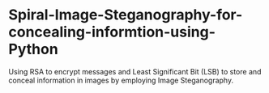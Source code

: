 # Spiral-Image-Steganography-for-concealing-informtion-using-Python

Using RSA to encrypt messages and Least Significant Bit (LSB) to store and conceal information in images by employing Image Steganography.

